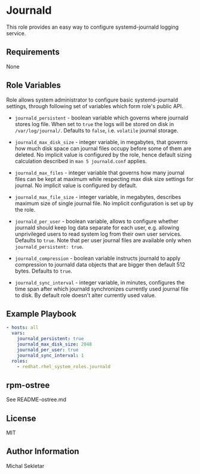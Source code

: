 # Journald


This role provides an easy way to configure systemd-journald logging service.

## Requirements

None

## Role Variables

Role allows system administrator to configure basic systemd-journald settings,
through following set of variables which form role's public API.

- `journald_persistent` - boolean variable which governs where journald stores
log file. When set to `true` the logs will be stored on disk in
`/var/log/journal/`. Defaults to `false`, i.e. `volatile` journal storage.

- `journald_max_disk_size` - integer variable, in megabytes, that governs how
much disk space can journal files occupy before some of them are deleted.
No implicit value is configured by the role, hence default sizing calculation
described in `man 5 journald.conf` applies.

- `journald_max_files` - integer variable that governs how many journal files
can be kept at maximum while respecting max disk size settings for journal.
No implicit value is configured by default.

- `journald_max_file_size` - integer variable, in megabytes, describes maximum
size of single journal file. No implicit configuration is set up by the role.

- `journald_per_user` - boolean variable, allows to configure whether journald
should keep log data separate for each user, e.g. allowing unprivileged users
to read system log from their own user services. Defaults to `true`. Note that
per user journal files are available only when `journald_persistent: true`.

- `journald_compression` - boolean variable instructs journald to apply
compression to journald data objects that are bigger then default 512 bytes.
Defaults to `true`.

- `journald_sync_interval` - integer variable, in minutes, configures the
time span after which journald synchronizes currently used journal file to disk.
By default role doesn't alter currently used value.

## Example Playbook

```yaml
- hosts: all
  vars:
    journald_persistent: true
    journald_max_disk_size: 2048
    journald_per_user: true
    journald_sync_interval: 1
  roles:
    - redhat.rhel_system_roles.journald
```

## rpm-ostree

See README-ostree.md

## License

MIT

## Author Information

Michal Sekletar
